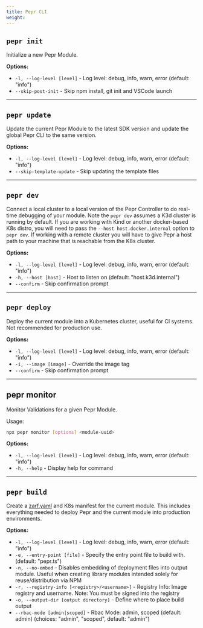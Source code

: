 ```yaml
---
title: Pepr CLI
weight: 
---
```



## `pepr init`

Initialize a new Pepr Module.

**Options:**

- `-l, --log-level [level]` - Log level: debug, info, warn, error (default: "info")
- `--skip-post-init` - Skip npm install, git init and VSCode launch

---

## `pepr update`

Update the current Pepr Module to the latest SDK version and update the global Pepr CLI to the same version.

**Options:**

- `-l, --log-level [level]` - Log level: debug, info, warn, error (default: "info")
- `--skip-template-update` - Skip updating the template files

---

## `pepr dev`

Connect a local cluster to a local version of the Pepr Controller to do real-time debugging of your module. Note
the `pepr dev` assumes a K3d cluster is running by default. If you are working with Kind or another docker-based
K8s distro, you will need to pass the `--host host.docker.internal` option to `pepr dev`. If working with a remote
cluster you will have to give Pepr a host path to your machine that is reachable from the K8s cluster.

**Options:**

- `-l, --log-level [level]` - Log level: debug, info, warn, error (default: "info")
- `-h, --host [host]` - Host to listen on (default: "host.k3d.internal")
- `--confirm` - Skip confirmation prompt

---

## `pepr deploy`

Deploy the current module into a Kubernetes cluster, useful for CI systems. Not recommended for production use.

**Options:**

- `-l, --log-level [level]` - Log level: debug, info, warn, error (default: "info")
- `-i, --image [image]` - Override the image tag
- `--confirm` - Skip confirmation prompt

---

## pepr monitor

Monitor Validations for a given Pepr Module.

Usage: 
```bash
npx pepr monitor [options] <module-uuid>
```

**Options:**
- `-l, --log-level [level]` - Log level: debug, info, warn, error (default: "info")
- `-h, --help` - Display help for command

---
## `pepr build`

Create a [zarf.yaml](https://zarf.dev) and K8s manifest for the current module. This includes everything needed to deploy Pepr and the current module into production environments.

**Options:**

- `-l, --log-level [level]` - Log level: debug, info, warn, error (default: "info")
- `-e, --entry-point [file]` - Specify the entry point file to build with. (default: "pepr.ts")
- `-n, --no-embed` - Disables embedding of deployment files into output module. Useful when creating library modules intended solely for reuse/distribution via NPM
- `-r, --registry-info [<registry>/<username>]` - Registry Info: Image registry and username. Note: You must be signed into the registry
- `-o, --output-dir [output directory]` - Define where to place build output
- `--rbac-mode [admin|scoped]` - Rbac Mode: admin, scoped (default: admin) (choices: "admin", "scoped", default: "admin")
